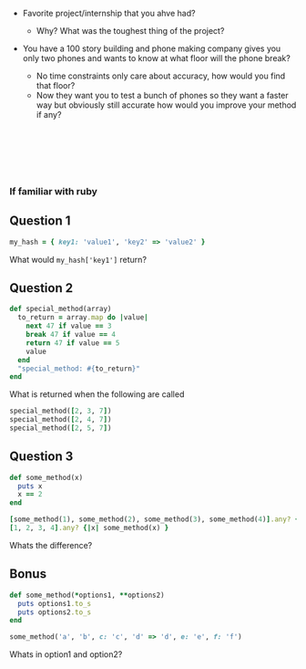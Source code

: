 - Favorite project/internship that you ahve had?
  - Why? What was the toughest thing of the project?

- You have a 100 story building and phone making company gives you only two phones and wants to know at what floor will the phone break?
  - No time constraints only care about accuracy, how would you find that floor?
  - Now they want you to test a bunch of phones so they want a faster way but obviously still accurate how would you improve your method if any?
&nbsp;

&nbsp;

&nbsp;

&nbsp;

### If familiar with ruby
## Question 1
```ruby
my_hash = { key1: 'value1', 'key2' => 'value2' }
```
What would `my_hash['key1']` return?

## Question 2
```ruby
def special_method(array)
  to_return = array.map do |value|
    next 47 if value == 3
    break 47 if value == 4
    return 47 if value == 5
    value
  end
  "special_method: #{to_return}"
end
```
What is returned when the following are called
```ruby
special_method([2, 3, 7])
special_method([2, 4, 7])
special_method([2, 5, 7])
```

## Question 3
```ruby
def some_method(x)
  puts x
  x == 2
end
```
```ruby
[some_method(1), some_method(2), some_method(3), some_method(4)].any? {|x| x }
[1, 2, 3, 4].any? {|x| some_method(x) }
```
Whats the difference?

## Bonus
```ruby
def some_method(*options1, **options2)
  puts options1.to_s
  puts options2.to_s
end
```
```ruby
some_method('a', 'b', c: 'c', 'd' => 'd', e: 'e', f: 'f')
```
Whats in option1 and option2?
